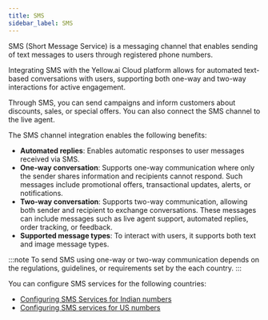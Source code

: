 ```yaml
---
title: SMS 
sidebar_label: SMS
---
```


SMS (Short Message Service) is a messaging channel that enables sending of text messages to users through registered phone numbers.

Integrating SMS with the Yellow.ai Cloud platform allows for automated text-based conversations with users, supporting both one-way and two-way interactions for active engagement.

Through SMS, you can send campaigns and inform customers about discounts, sales, or special offers. You can also connect the SMS channel to the live agent.

The SMS channel integration enables the following benefits:

* **Automated replies**: Enables automatic responses to user messages received via SMS.
* **One-way conversation**: Supports one-way communication where only the sender shares information and recipients cannot respond. Such messages include promotional offers, transactional updates, alerts, or notifications.
* **Two-way conversation**: Supports two-way communication, allowing both sender and recipient to exchange conversations. These messages can include messages such as live agent support, automated replies, order tracking, or feedback.
* **Supported message types**: To interact with users, it supports both text and image message types.

:::note
To send SMS using one-way or two-way communication depends on the regulations, guidelines, or requirements set by the each country.
:::

You can configure SMS services for the following countries:

* [Configuring SMS Services for Indian numbers](https://docs.yellow.ai/docs/platform_concepts/channelConfiguration/sms-outbound-india)
* [Configuring SMS services for US numbers](https://docs.yellow.ai/docs/platform_concepts/channelConfiguration/sms-inbound-US)







